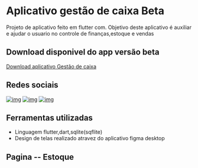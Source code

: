 # Aplicativo gestão de caixa Beta

Projeto de aplicativo feito em flutter com. Objetivo deste aplicativo é auxiliar e ajudar o usuario no controle de finanças,estoque e vendas

## Download disponivel do app versão beta

[
Download aplicativo Gestão de caixa](https://www.instagram.com/marco0antonio_/)
## Redes sociais
[![img](https://img.shields.io/badge/Instagram-E4405F?style=for-the-badge&logo=instagram&logoColor=white
)](https://www.instagram.com/marco0antonio_/)
[![img](https://img.shields.io/badge/LinkedIn-0077B5?style=for-the-badge&logo=linkedin&logoColor=white
)](https://www.linkedin.com/in/marco-antonio-aa3024233/)
[![img](https://img.shields.io/badge/WhatsApp-25D366?style=for-the-badge&logo=whatsapp&logoColor=white
)](https://api.whatsapp.com/send?phone=559184837847)
## Ferramentas utilizadas
*   Linguagem flutter,dart,sqlite(sqflite)
*   Design de telas realizado atravez do aplicativo figma desktop



##  Pagina -- Estoque